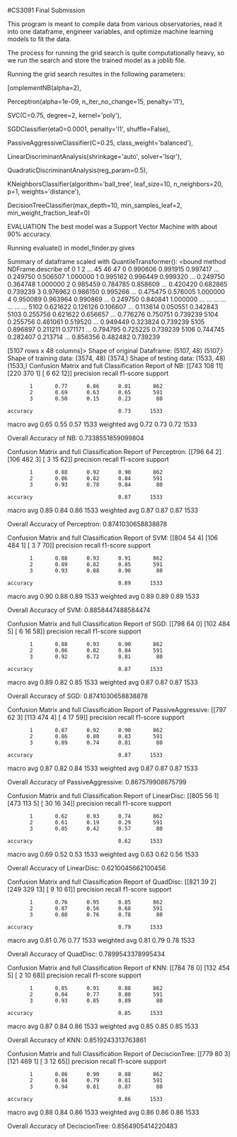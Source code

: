 #CS3091 Final SubmissionThis program is meant to compile data from various observatories,read it into one dataframe, engineer variables, and optimize machine learningmodels to fit the data. The process for running the grid search is quite computationally heavy,so we run the search and store the trained model as a joblib file.Running the grid search resultes in the following parameters:[omplementNB(alpha=2), Perceptron(alpha=1e-09, n_iter_no_change=15, penalty='l1'),  SVC(C=0.75, degree=2, kernel='poly'),  SGDClassifier(eta0=0.0001, penalty='l1', shuffle=False),  PassiveAggressiveClassifier(C=0.25, class_weight='balanced'),  LinearDiscriminantAnalysis(shrinkage='auto', solver='lsqr'),  QuadraticDiscriminantAnalysis(reg_param=0.5),  KNeighborsClassifier(algorithm='ball_tree', leaf_size=10, n_neighbors=20, p=1,                      weights='distance'),                       DecisionTreeClassifier(max_depth=10, min_samples_leaf=2,                        min_weight_fraction_leaf=0)                                                                        EVALUATIONThe best model was a Support Vector Machine with about 90% accuracy.                                                                                                                         Running evaluate() in model_finder.py givesSummary of dataframe scaled with QuantileTransformer():<bound method NDFrame.describe of             0         1         2   ...        45        46        470     0.990606  0.991915  0.997417  ...  0.249750  0.506507  1.0000001     0.995162  0.996449  0.999320  ...  0.249750  0.364748  1.0000002     0.985459  0.784785  0.858609  ...  0.420420  0.682865  0.7392393     0.976962  0.986150  0.995266  ...  0.475475  0.576005  1.0000004     0.950089  0.963964  0.990869  ...  0.249750  0.840841  1.000000       ...       ...       ...  ...       ...       ...       ...5102  0.621622  0.126126  0.106607  ...  0.113614  0.050551  0.3428435103  0.255756  0.621622  0.656657  ...  0.776276  0.750751  0.7392395104  0.255756  0.461061  0.519520  ...  0.949449  0.323824  0.7392395105  0.896897  0.211211  0.171171  ...  0.794795  0.725225  0.7392395106  0.744745  0.282407  0.213714  ...  0.856356  0.482482  0.739239[5107 rows x 48 columns]>Shape of original Dataframe: (5107, 48) (5107,)     Shape of training data: (3574, 48) (3574,)     Shape of testing data: (1533, 48) (1533,)Confusion Matrix and full Classification Report of NB: [[743 108  11] [220 370   1] [  6  62  12]]              precision    recall  f1-score   support           1       0.77      0.86      0.81       862           2       0.69      0.63      0.65       591           3       0.50      0.15      0.23        80    accuracy                           0.73      1533   macro avg       0.65      0.55      0.57      1533weighted avg       0.72      0.73      0.72      1533Overall Accuracy of NB: 0.7338551859099804Confusion Matrix and full Classification Report of Perceptron: [[796  64   2] [106 482   3] [  3  15  62]]              precision    recall  f1-score   support           1       0.88      0.92      0.90       862           2       0.86      0.82      0.84       591           3       0.93      0.78      0.84        80    accuracy                           0.87      1533   macro avg       0.89      0.84      0.86      1533weighted avg       0.87      0.87      0.87      1533Overall Accuracy of Perceptron: 0.8741030658838878Confusion Matrix and full Classification Report of SVM: [[804  54   4] [106 484   1] [  3   7  70]]              precision    recall  f1-score   support           1       0.88      0.93      0.91       862           2       0.89      0.82      0.85       591           3       0.93      0.88      0.90        80    accuracy                           0.89      1533   macro avg       0.90      0.88      0.89      1533weighted avg       0.89      0.89      0.89      1533Overall Accuracy of SVM: 0.8858447488584474Confusion Matrix and full Classification Report of SGD: [[798  64   0] [102 484   5] [  6  16  58]]              precision    recall  f1-score   support           1       0.88      0.93      0.90       862           2       0.86      0.82      0.84       591           3       0.92      0.72      0.81        80    accuracy                           0.87      1533   macro avg       0.89      0.82      0.85      1533weighted avg       0.87      0.87      0.87      1533Overall Accuracy of SGD: 0.8741030658838878Confusion Matrix and full Classification Report of PassiveAggressive: [[797  62   3] [113 474   4] [  4  17  59]]              precision    recall  f1-score   support           1       0.87      0.92      0.90       862           2       0.86      0.80      0.83       591           3       0.89      0.74      0.81        80    accuracy                           0.87      1533   macro avg       0.87      0.82      0.84      1533weighted avg       0.87      0.87      0.87      1533Overall Accuracy of PassiveAggressive: 0.867579908675799Confusion Matrix and full Classification Report of LinearDisc: [[805  56   1] [473 113   5] [ 30  16  34]]              precision    recall  f1-score   support           1       0.62      0.93      0.74       862           2       0.61      0.19      0.29       591           3       0.85      0.42      0.57        80    accuracy                           0.62      1533   macro avg       0.69      0.52      0.53      1533weighted avg       0.63      0.62      0.56      1533Overall Accuracy of LinearDisc: 0.6210045662100456Confusion Matrix and full Classification Report of QuadDisc: [[821  39   2] [249 329  13] [  9  10  61]]              precision    recall  f1-score   support           1       0.76      0.95      0.85       862           2       0.87      0.56      0.68       591           3       0.80      0.76      0.78        80    accuracy                           0.79      1533   macro avg       0.81      0.76      0.77      1533weighted avg       0.81      0.79      0.78      1533Overall Accuracy of QuadDisc: 0.7899543378995434Confusion Matrix and full Classification Report of KNN: [[784  78   0] [132 454   5] [  2  10  68]]              precision    recall  f1-score   support           1       0.85      0.91      0.88       862           2       0.84      0.77      0.80       591           3       0.93      0.85      0.89        80    accuracy                           0.85      1533   macro avg       0.87      0.84      0.86      1533weighted avg       0.85      0.85      0.85      1533Overall Accuracy of KNN: 0.8519243313763861Confusion Matrix and full Classification Report of DeciscionTree: [[779  80   3] [121 469   1] [  3  12  65]]              precision    recall  f1-score   support           1       0.86      0.90      0.88       862           2       0.84      0.79      0.81       591           3       0.94      0.81      0.87        80    accuracy                           0.86      1533   macro avg       0.88      0.84      0.86      1533weighted avg       0.86      0.86      0.86      1533Overall Accuracy of DeciscionTree: 0.8564905414220483